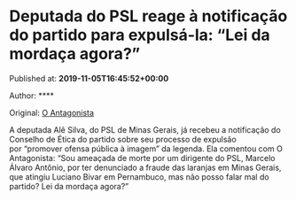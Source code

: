 
# Deputada do PSL reage à notificação do partido para expulsá-la: “Lei da mordaça agora?”

Published at: **2019-11-05T16:45:52+00:00**

Author: ****

Original: [O Antagonista](https://www.oantagonista.com/brasil/deputada-do-psl-reage-a-notificacao-do-partido-para-expulsa-la-lei-da-mordaca-agora/)

A deputada Alê Silva, do PSL de Minas Gerais, já recebeu a notificação do Conselho de Ética do partido sobre seu processo de expulsão por “promover ofensa pública à imagem” da legenda.
Ela comentou com O Antagonista:
“Sou ameaçada de morte por um dirigente do PSL, Marcelo Álvaro Antônio, por ter denunciado a fraude das laranjas em Minas Gerais, que atingiu Luciano Bivar em Pernambuco, mas não posso falar mal do partido? Lei da mordaça agora?”
